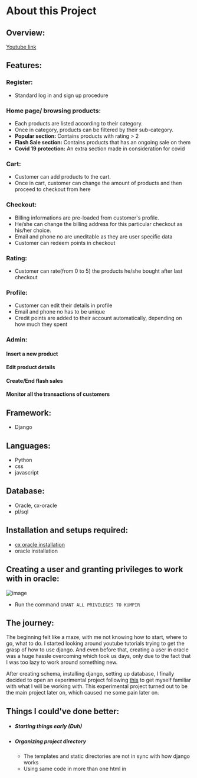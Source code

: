 # About this Project
## Overview:
[Youtube link](https://www.youtube.com/watch?v=QB_mPRRoMkU&feature=youtu.be&fbclid=IwAR08H36iEhkHOzJaIac8Ogc62UvOzIdSShpgOWR9kQ0NkNiJU6r2o0ptuuE&ab_channel=MehediHasan)
## Features:
### Register:
- Standard log in and sign up procedure
### Home page/ browsing products:
- Each products are listed according to their category.
- Once in category, products can be filtered by their sub-category.
- **Popular section:** Contains products with rating > 2  
- **Flash Sale section:** Contains products that has an ongoing sale on them
- **Covid 19 protection:** An extra section made in consideration for covid
  
### Cart:
- Customer can add products to the cart. 
- Once in cart, customer can change the amount of products and then proceed to checkout from here
### Checkout:
- Billing informations are pre-loaded from customer's profile. 
- He/she can change the billing address for this particular checkout as his/her choice.
- Email and phone no are uneditable as they are user specific data
- Customer can redeem points in checkout
### Rating:
- Customer can rate(from 0 to 5) the products he/she bought after last checkout
### Profile:
- Customer can edit their details in profile
- Email and phone no has to be unique
- Credit points are added to their account automatically, depending on how much they spent
### Admin:
#### Insert a new product
#### Edit product details
#### Create/End flash sales
#### Monitor all the transactions of customers


## Framework:
- Django

## Languages:
- Python
- css
- javascript

## Database:
- Oracle, cx-oracle
- pl/sql

## Installation and setups required:
- [cx oracle installation](https://github.com/Srj/Demo_Django)
- oracle installation

## Creating a user and granting privileges to work with in oracle:
![image](https://user-images.githubusercontent.com/57999057/101983155-3a470200-3ca3-11eb-9845-143772d92739.png)
- Run the command `GRANT ALL PRIVILEGES TO KUMPIR`


## The journey:
The beginning felt like a maze, with me not knowing how to start, where to go, what to do. I started looking around youtube tutorials trying to 
get the grasp of how to use django. And even before that, creating a user in oracle was a huge hassle overcoming which took us days, only due to the
fact that I was too lazy to work around something new.

After creating schema, installing django, setting up database, I finally decided to open an experimental project following [this](https://www.youtube.com/watch?v=xv_bwpA_aEA&list=PL-51WBLyFTg2vW-_6XBoUpE7vpmoR3ztO&ab_channel=DennisIvy) to get myself familiar
with what I will be working with. This experimental project turned out to be the main project later on, which caused me some pain later on.

## Things I could've done better:
- ##### Starting things early (Duh)
- ##### Organizing project directory
  - The templates and static directories are not in sync with how django works
  - Using same code in more than one html in <script> tag. **Should've used seperate js and css files** for each django app and made life easier
- ##### **NOT** mixing different stylesheets taken from different templates and messing things up
- ##### Subcategory feature is redundant:
  The idea behind introducing a sub-category under each category for products was that a product can fall under multiple categories. In that case,
  the product will have a different sub-category under those categories. 
  
  For example:

      SNACKS and DIABETIC FOOD are two categories. 
      The product SUGAR FREE COOKIES falls under both SNACKS and DIABETIC FOOD.
      Under SNACKS, SUGAR FREE COOKIES might have a subcategory of "Cookies" and 
      under DIABETIC FOOD it might have a subcategory "Sugar Free Items"
    
  *In short, a product can fall under multiple cateogories. But in our implementation, a product can belong under only a single category, which is definitely
  not desirable*
  
## An incomplete feature:
### Bundle Offer:
Admin can create a bundle offer with atmost 3 products and set a price on that offer.
